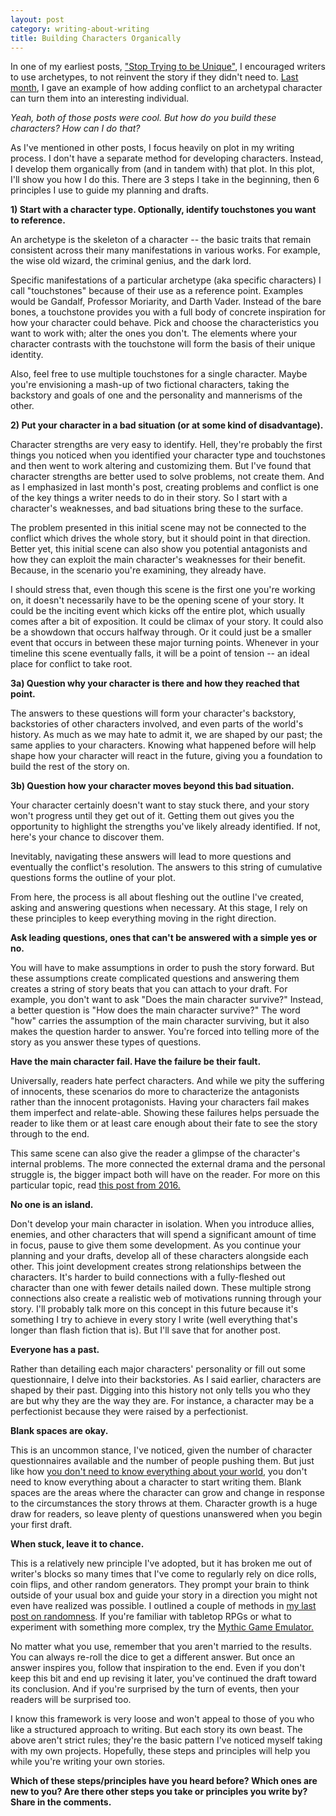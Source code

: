 ```yaml
---
layout: post
category: writing-about-writing
title: Building Characters Organically
---
```


In one of my earliest posts, ["Stop Trying to be Unique"](https://apprenticewordsmith.com//2015/06/13/stop-trying-to-be-unique/), I encouraged writers to use archetypes, to not reinvent the story if they didn't need to. [Last month](https://apprenticewordsmith.com//2018/10/12/character-vs-conflict/), I gave an example of how adding conflict to an archetypal character can turn them into an interesting individual.

*Yeah, both of those posts were cool. But how do you build these characters? How can I do that?*

<!--excerpt-->

As I've mentioned in other posts, I focus heavily on plot in my writing process. I don't have a separate method for developing characters. Instead, I develop them organically from (and in tandem with) that plot. In this plot, I'll show you how I do this. There are 3 steps I take in the beginning, then 6 principles I use to guide my planning and drafts.

**1) Start with a character type. Optionally, identify touchstones you want to reference.**

An archetype is the skeleton of a character -- the basic traits that remain consistent across their many manifestations in various works. For example, the wise old wizard, the criminal genius, and the dark lord.

Specific manifestations of a particular archetype (aka specific characters) I call "touchstones" because of their use as a reference point. Examples would be Gandalf, Professor Moriarity, and Darth Vader. Instead of the bare bones, a touchstone provides you with a full body of concrete inspiration for how your character could behave. Pick and choose the characteristics you want to work with; alter the ones you don't. The elements where your character contrasts with the touchstone will form the basis of their unique identity.

Also, feel free to use multiple touchstones for a single character. Maybe you're envisioning a mash-up of two fictional characters, taking the backstory and goals of one and the personality and mannerisms of the other.

**2) Put your character in a bad situation (or at some kind of disadvantage).**

Character strengths are very easy to identify. Hell, they're probably the first things you noticed when you identified your character type and touchstones and then went to work altering and customizing them. But I've found that character strengths are better used to solve problems, not create them. And as I emphasized in last month's post, creating problems and conflict is one of the key things a writer needs to do in their story. So I start with a character's weaknesses, and bad situations bring these to the surface.

The problem presented in this initial scene may not be connected to the conflict which drives the whole story, but it should point in that direction. Better yet, this initial scene can also show you potential antagonists and how they can exploit the main character's weaknesses for their benefit. Because, in the scenario you're examining, they already have.

I should stress that, even though this scene is the first one you're working on, it doesn't necessarily have to be the opening scene of your story. It could be the inciting event which kicks off the entire plot, which usually comes after a bit of exposition. It could be climax of your story. It could also be a showdown that occurs halfway through. Or it could just be a smaller event that occurs in between these major turning points. Whenever in your timeline this scene eventually falls, it will be a point of tension -- an ideal place for conflict to take root.

**3a) Question why your character is there and how they reached that point.**

The answers to these questions will form your character's backstory, backstories of other characters involved, and even parts of the world's history. As much as we may hate to admit it, we are shaped by our past; the same applies to your characters. Knowing what happened before will help shape how your character will react in the future, giving you a foundation to build the rest of the story on.

**3b) Question how your character moves beyond this bad situation.**

Your character certainly doesn't want to stay stuck there, and your story won't progress until they get out of it. Getting them out gives you the opportunity to highlight the strengths you've likely already identified. If not, here's your chance to discover them.

Inevitably, navigating these answers will lead to more questions and eventually the conflict's resolution. The answers to this string of cumulative questions forms the outline of your plot.

From here, the process is all about fleshing out the outline I've created, asking and answering questions when necessary. At this stage, I rely on these principles to keep everything moving in the right direction.

**Ask leading questions, ones that can't be answered with a simple yes or no.**

You will have to make assumptions in order to push the story forward. But these assumptions create complicated questions and answering them creates a string of story beats that you can attach to your draft. For example, you don't want to ask "Does the main character survive?" Instead, a better question is "How does the main character survive?" The word "how" carries the assumption of the main character surviving, but it also makes the question harder to answer. You're forced into telling more of the story as you answer these types of questions.

**Have the main character fail. Have the failure be their fault.**

Universally, readers hate perfect characters. And while we pity the suffering of innocents, these scenarios do more to characterize the antagonists rather than the innocent protagonists. Having your characters fail makes them imperfect and relate-able. Showing these failures helps persuade the reader to like them or at least care enough about their fate to see the story through to the end.

This same scene can also give the reader a glimpse of the character's internal problems. The more connected the external drama and the personal struggle is, the bigger impact both will have on the reader. For more on this particular topic, read [this post from 2016.](https://apprenticewordsmith.com//2016/01/12/the-problem-with-inner-problems/)

**No one is an island.**

Don't develop your main character in isolation. When you introduce allies, enemies, and other characters that will spend a significant amount of time in focus, pause to give them some development. As you continue your planning and your drafts, develop all of these characters alongside each other. This joint development creates strong relationships between the characters. It's harder to build connections with a fully-fleshed out character than one with fewer details nailed down. These multiple strong connections also create a realistic web of motivations running through your story. I'll probably talk more on this concept in this future because it's something I try to achieve in every story I write (well everything that's longer than flash fiction that is). But I'll save that for another post.

**Everyone has a past.**

Rather than detailing each major characters' personality or fill out some questionnaire, I delve into their backstories. As I said earlier, characters are shaped by their past. Digging into this history not only tells you who they are but why they are the way they are. For instance, a character may be a perfectionist because they were raised by a perfectionist.

**Blank spaces are okay.**

This is an uncommon stance, I've noticed, given the number of character questionnaires available and the number of people pushing them. But just like how [you don't need to know everything about your world](https://apprenticewordsmith.com//2017/02/21/iceberg/), you don't need to know everything about a character to start writing them. Blank spaces are the areas where the character can grow and change in response to the circumstances the story throws at them. Character growth is a huge draw for readers, so leave plenty of questions unanswered when you begin your first draft.

**When stuck, leave it to chance.**

This is a relatively new principle I've adopted, but it has broken me out of writer's blocks so many times that I've come to regularly rely on dice rolls, coin flips, and other random generators. They prompt your brain to think outside of your usual box and guide your story in a direction you might not even have realized was possible. I outlined a couple of methods in [my last post on randomness](https://apprenticewordsmith.com//2016/09/07/use-randomness-unstuck/). If you're familiar with tabletop RPGs or what to experiment with something more complex, try the [Mythic Game Emulator.](https://www.drivethrurpg.com/product/20798/Mythic-Game-Master-Emulator)

No matter what you use, remember that you aren't married to the results. You can always re-roll the dice to get a different answer. But once an answer inspires you, follow that inspiration to the end. Even if you don't keep this bit and end up revising it later, you've continued the draft toward its conclusion. And if you're surprised by the turn of events, then your readers will be surprised too.

I know this framework is very loose and won't appeal to those of you who like a structured approach to writing. But each story its own beast. The above aren't strict rules; they're the basic pattern I've noticed myself taking with my own projects. Hopefully, these steps and principles will help you while you're writing your own stories.

**Which of these steps/principles have you heard before? Which ones are new to you? Are there other steps you take or principles you write by? Share in the comments.**
